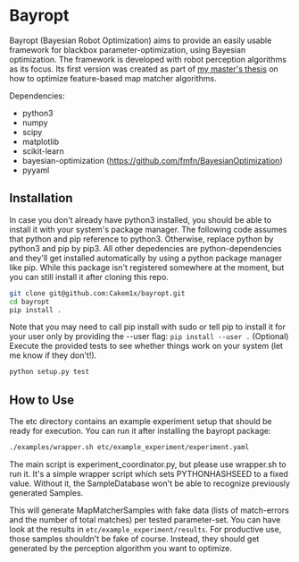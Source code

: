 Bayropt
=======
Bayropt (Bayesian Robot Optimization) aims to provide an easily usable framework for blackbox parameter-optimization, using Bayesian optimization.
The framework is developed with robot perception algorithms as its focus.
Its first version was created as part of [my master's thesis](http://elib.dlr.de/119013/) on how to optimize feature-based map matcher algorithms.

Dependencies:
* python3
* numpy
* scipy
* matplotlib
* scikit-learn
* bayesian-optimization (https://github.com/fmfn/BayesianOptimization)
* pyyaml

Installation
------------
In case you don't already have python3 installed, you should be able to install it with your system's package manager.
The following code assumes that python and pip reference to python3.
Otherwise, replace python by python3 and pip by pip3.
All other depedencies are python-dependencies and they'll get installed automatically by using a python package manager like pip.
While this package isn't registered somewhere at the moment, but you can still install it after cloning this repo.
```bash
git clone git@github.com:Cakem1x/bayropt.git
cd bayropt
pip install .
```
Note that you may need to call pip install with sudo or tell pip to install it for your user only by providing the --user flag: `pip install --user .`
(Optional) Execute the provided tests to see whether things work on your system (let me know if they don't!).
```bash
python setup.py test
```

How to Use
----------
The etc directory contains an example experiment setup that should be ready for execution.
You can run it after installing the bayropt package:
```bash
./examples/wrapper.sh etc/example_experiment/experiment.yaml
```
The main script is experiment\_coordinator.py, but please use wrapper.sh to run it.
It's a simple wrapper script which sets PYTHONHASHSEED to a fixed value.
Without it, the SampleDatabase won't be able to recognize previously generated Samples.

This will generate MapMatcherSamples with fake data (lists of match-errors and the number of total matches) per tested parameter-set.
You can have look at the results in `etc/example_experiment/results`.
For productive use, those samples shouldn't be fake of course.
Instead, they should get generated by the perception algorithm you want to optimize.
